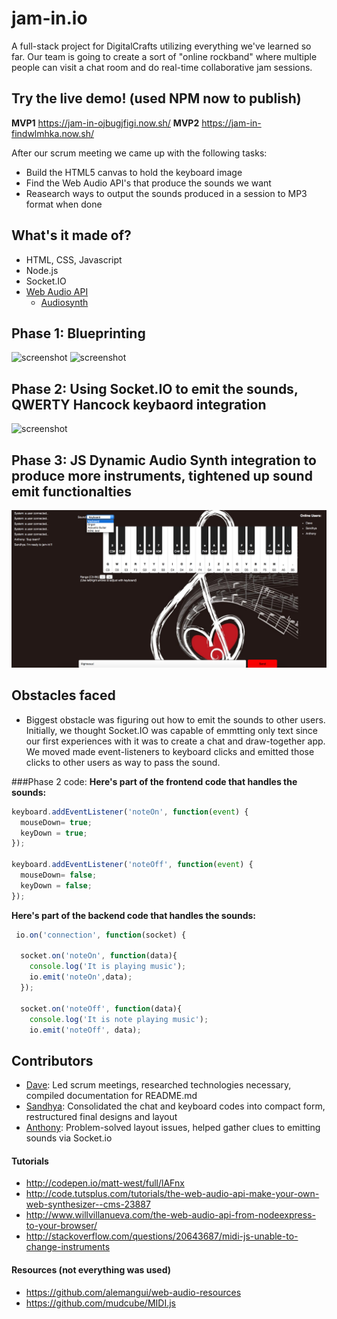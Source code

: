 # jam-in.io
A full-stack project for DigitalCrafts utilizing everything we've learned so far. Our team is going to create a sort of "online rockband" where multiple people can visit a chat room and do real-time collaborative jam sessions.

## Try the live demo! (used NPM now to publish)
**MVP1**
<https://jam-in-ojbugjfigi.now.sh/>
**MVP2**
<https://jam-in-findwlmhka.now.sh/>

After our scrum meeting we came up with the following tasks:
* Build the HTML5 canvas to hold the keyboard image
* Find the Web Audio API's that produce the sounds we want
* Reasearch ways to output the sounds produced in a session to MP3 format when done

## What's it made of?
* HTML, CSS, Javascript
* Node.js
* Socket.IO
* [Web Audio API](https://developer.mozilla.org/en-US/docs/Web/API/Web_Audio_API)
  * [Audiosynth](https://github.com/keithwhor/audiosynth)

## Phase 1: Blueprinting
![screenshot](team.jpg)
![screenshot](mockup.jpg)


## Phase 2: Using Socket.IO to emit the sounds, QWERTY Hancock keybaord integration
![screenshot](mvp2.png)

## Phase 3: JS Dynamic Audio Synth integration to produce more instruments, tightened up sound emit functionalties
![screenshot](mvp3.png)

## Obstacles faced
* Biggest obstacle was figuring out how to emit the sounds to other users. Initially, we thought Socket.IO was capable of emmtting only text since our first experiences with it was to create a chat and draw-together app. We moved made event-listeners to keyboard clicks and emitted those clicks to other users as  way to pass the sound.

###Phase 2 code:
**Here's part of the frontend code that handles the sounds:**
```js
keyboard.addEventListener('noteOn', function(event) {
  mouseDown= true;
  keyDown = true;
});

keyboard.addEventListener('noteOff', function(event) {
  mouseDown= false;
  keyDown = false;
});
```

**Here's part of the backend code that handles the sounds:**
```js
 io.on('connection', function(socket) {

  socket.on('noteOn', function(data){
    console.log('It is playing music');
    io.emit('noteOn',data);
  });

  socket.on('noteOff', function(data){
    console.log('It is note playing music');
    io.emit('noteOff', data);
```

## Contributors
* [Dave](https://github.com/phamous2day): Led scrum meetings, researched technologies necessary, compiled documentation for README.md
* [Sandhya](https://github.com/ramsandhya): Consolidated the chat and keyboard codes into compact form, restructured final designs and layout
* [Anthony](https://github.com/Athompsonjr26 ): Problem-solved layout issues, helped gather clues to emitting sounds via Socket.io


#### Tutorials
* http://codepen.io/matt-west/full/lAFnx
* http://code.tutsplus.com/tutorials/the-web-audio-api-make-your-own-web-synthesizer--cms-23887
* http://www.willvillanueva.com/the-web-audio-api-from-nodeexpress-to-your-browser/
* http://stackoverflow.com/questions/20643687/midi-js-unable-to-change-instruments

#### Resources (not everything was used)
* https://github.com/alemangui/web-audio-resources
* https://github.com/mudcube/MIDI.js
